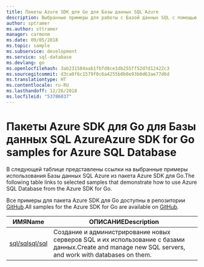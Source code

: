 ```yaml
---
title: Пакеты Azure SDK для Go для Базы данных SQL Azure
description: Выбранные примеры для работы с Базой данных SQL с помощью пакета Azure SDK для Go.
author: sptramer
ms.author: sttramer
manager: carmonm
ms.date: 09/05/2018
ms.topic: sample
ms.subservice: development
ms.service: sql-database
ms.devlang: go
ms.openlocfilehash: 3ab231584aab1fbfd8ce1db255ff52d7d12422c3
ms.sourcegitcommit: d3ca0f6c1579f0c6a4255b0b0e93b0d63ae77d6d
ms.translationtype: HT
ms.contentlocale: ru-RU
ms.lasthandoff: 12/26/2018
ms.locfileid: "53786037"
---
```

# <a name="azure-sdk-for-go-samples-for-azure-sql-database"></a><span data-ttu-id="2a222-103">Пакеты Azure SDK для Go для Базы данных SQL Azure</span><span class="sxs-lookup"><span data-stu-id="2a222-103">Azure SDK for Go samples for Azure SQL Database</span></span>

<span data-ttu-id="2a222-104">В следующей таблице представлены ссылки на выбранные примеры использования Базы данных SQL Azure из пакета Azure SDK для Go.</span><span class="sxs-lookup"><span data-stu-id="2a222-104">The following table links to selected samples that demonstrate how to use Azure SQL Database from the Azure SDK for Go.</span></span>

<span data-ttu-id="2a222-105">Все примеры для пакета Azure SDK для Go доступны в репозитории [GitHub](https://github.com/Azure-Samples/azure-sdk-for-go-samples).</span><span class="sxs-lookup"><span data-stu-id="2a222-105">All samples for the Azure SDK for Go are available on [GitHub](https://github.com/Azure-Samples/azure-sdk-for-go-samples).</span></span>

| <span data-ttu-id="2a222-106">ИМЯ</span><span class="sxs-lookup"><span data-stu-id="2a222-106">Name</span></span> | <span data-ttu-id="2a222-107">ОПИСАНИЕ</span><span class="sxs-lookup"><span data-stu-id="2a222-107">Description</span></span> |
|------|-------------|
| [<span data-ttu-id="2a222-108">sql/sql</span><span class="sxs-lookup"><span data-stu-id="2a222-108">sql/sql</span></span>](https://github.com/Azure-Samples/azure-sdk-for-go-samples/blob/master/sql/sql.go) | <span data-ttu-id="2a222-109">Создание и администрирование новых серверов SQL и их использование с базами данных.</span><span class="sxs-lookup"><span data-stu-id="2a222-109">Create and manage new SQL servers, and work with databases on them.</span></span> |
